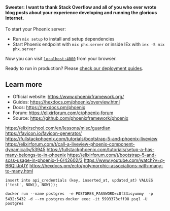 #### Sweeter: I want to thank Stack Overflow and all of you who ever wrote blog posts about your experience developing and running the glorious Internet.

To start your Phoenix server:

  * Run `mix setup` to install and setup dependencies
  * Start Phoenix endpoint with `mix phx.server` or inside IEx with `iex -S mix phx.server`

Now you can visit [`localhost:4000`](http://localhost:4000) from your browser.

Ready to run in production? Please [check our deployment guides](https://hexdocs.pm/phoenix/deployment.html).

## Learn more

  * Official website: https://www.phoenixframework.org/
  * Guides: https://hexdocs.pm/phoenix/overview.html
  * Docs: https://hexdocs.pm/phoenix
  * Forum: https://elixirforum.com/c/phoenix-forum
  * Source: https://github.com/phoenixframework/phoenix

  
https://elixirschool.com/en/lessons/misc/guardian
https://favicon.io/favicon-generator/
https://fullstackphoenix.com/tutorials/bootstrap-5-and-phoenix-liveview
https://elixirforum.com/t/call-a-liveview-phoenix-component-dynamically/53945
https://fullstackphoenix.com/tutorials/setup-a-has-many-belongs-to-in-phoenix
https://elixirforum.com/t/bootstrap-5-and-scss-usage-in-phoenix-1-6/42602/3
https://www.youtube.com/watch?v=q-B6QIiJpUY
https://hexdocs.pm/ecto/polymorphic-associations-with-many-to-many.html

`insert into api_credentials (key, inserted_at, updated_at) VALUES ('test', NOW(), NOW());`

`docker run --name postgres  -e POSTGRES_PASSWORD=c0f33isyummy  -p 5432:5432 -d --rm postgres`
`docker exec -it 5993373cff98 psql -U postgres`